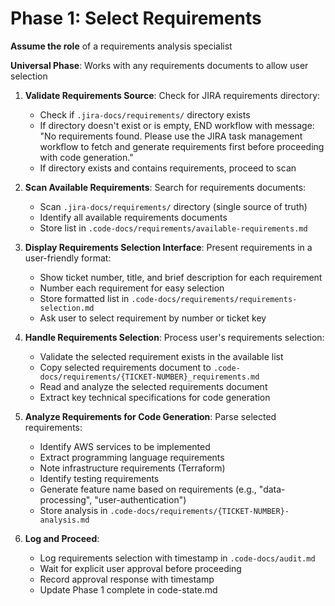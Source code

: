 # Phase 1: Select Requirements

**Assume the role** of a requirements analysis specialist

**Universal Phase**: Works with any requirements documents to allow user selection

1. **Validate Requirements Source**: Check for JIRA requirements directory:

   - Check if `.jira-docs/requirements/` directory exists
   - If directory doesn't exist or is empty, END workflow with message:
     "No requirements found. Please use the JIRA task management workflow to fetch and generate requirements first before proceeding with code generation."
   - If directory exists and contains requirements, proceed to scan

2. **Scan Available Requirements**: Search for requirements documents:

   - Scan `.jira-docs/requirements/` directory (single source of truth)
   - Identify all available requirements documents
   - Store list in `.code-docs/requirements/available-requirements.md`

3. **Display Requirements Selection Interface**: Present requirements in a user-friendly format:

   - Show ticket number, title, and brief description for each requirement
   - Number each requirement for easy selection
   - Store formatted list in `.code-docs/requirements/requirements-selection.md`
   - Ask user to select requirement by number or ticket key

4. **Handle Requirements Selection**: Process user's requirements selection:

   - Validate the selected requirement exists in the available list
   - Copy selected requirements document to `.code-docs/requirements/{TICKET-NUMBER}_requirements.md`
   - Read and analyze the selected requirements document
   - Extract key technical specifications for code generation

5. **Analyze Requirements for Code Generation**: Parse selected requirements:

   - Identify AWS services to be implemented
   - Extract programming language requirements
   - Note infrastructure requirements (Terraform)
   - Identify testing requirements
   - Generate feature name based on requirements (e.g., "data-processing", "user-authentication")
   - Store analysis in `.code-docs/requirements/{TICKET-NUMBER}-analysis.md`

6. **Log and Proceed**:
   - Log requirements selection with timestamp in `.code-docs/audit.md`
   - Wait for explicit user approval before proceeding
   - Record approval response with timestamp
   - Update Phase 1 complete in code-state.md
